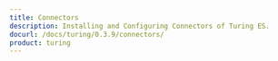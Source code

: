 ```yaml
---
title: Connectors
description: Installing and Configuring Connectors of Turing ES.
docurl: /docs/turing/0.3.9/connectors/
product: turing
---
```

